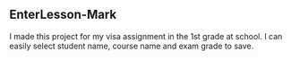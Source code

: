 ## EnterLesson-Mark
I made this project for my visa assignment in the 1st grade at school. 
I can easily select student name, course name and exam grade to save.
